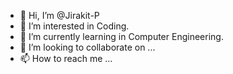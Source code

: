 - 👋 Hi, I’m @Jirakit-P
- 👀 I’m interested in Coding.
- 🌱 I’m currently learning in Computer Engineering.
- 💞️ I’m looking to collaborate on ...
- 📫 How to reach me ...

<!---
Jirakit-P/Jirakit-P is a ✨ special ✨ repository because its `README.md` (this file) appears on your GitHub profile.
You can click the Preview link to take a look at your changes.
--->
